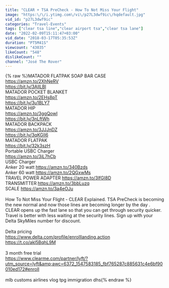 ```yaml
---
title: "CLEAR + TSA PreCheck - How To Not Miss Your Flight"
image: "https:\/\/i.ytimg.com\/vi\/p27L3dwf9ic\/hqdefault.jpg"
vid_id: "p27L3dwf9ic"
categories: "Travel-Events"
tags: ["clear tsa line","clear airport tsa","clear tsa lane"]
date: "2022-02-09T15:11:47+03:00"
vid_date: "2018-03-17T05:35:53Z"
duration: "PT5M41S"
viewcount: "43035"
likeCount: "548"
dislikeCount: ""
channel: "José The Rover"
---
```

{% raw %}MATADOR FLATPAK SOAP BAR CASE <br /><a rel="nofollow" target="blank" href="https://amzn.to/2XhNeRV">https://amzn.to/2XhNeRV</a> <br /><a rel="nofollow" target="blank" href="https://bit.ly/3AllLBl">https://bit.ly/3AllLBl</a><br />MATADOR POCKET BLANKET <br /><a rel="nofollow" target="blank" href="https://amzn.to/2EHs8pT">https://amzn.to/2EHs8pT</a> <br /><a rel="nofollow" target="blank" href="https://bit.ly/3u1BLY7">https://bit.ly/3u1BLY7</a><br />MATADOR HIP <br /><a rel="nofollow" target="blank" href="https://amzn.to/3ggQowI">https://amzn.to/3ggQowI</a> <br /><a rel="nofollow" target="blank" href="https://bit.ly/3nLftWh">https://bit.ly/3nLftWh</a><br />MATADOR BACKPACK <br /><a rel="nofollow" target="blank" href="https://amzn.to/3JJJnDZ">https://amzn.to/3JJJnDZ</a> <br /><a rel="nofollow" target="blank" href="https://bit.ly/3qKGlI6">https://bit.ly/3qKGlI6</a><br />MATADOR FLATPAK<br /><a rel="nofollow" target="blank" href="https://bit.ly/32k3szH">https://bit.ly/32k3szH</a><br />Portable USBC Charger <br /><a rel="nofollow" target="blank" href="https://amzn.to/3iL7hCb">https://amzn.to/3iL7hCb</a><br />USBC Charger<br />Anker 20 watt <a rel="nofollow" target="blank" href="https://amzn.to/340Bzds">https://amzn.to/340Bzds</a><br />Anker 60 watt <a rel="nofollow" target="blank" href="https://amzn.to/2QGxwMs">https://amzn.to/2QGxwMs</a><br />TRAVEL POWER ADAPTER <a rel="nofollow" target="blank" href="https://amzn.to/3lfGI8D">https://amzn.to/3lfGI8D</a><br />TRANSMITTER <a rel="nofollow" target="blank" href="https://amzn.to/3bbLuzq">https://amzn.to/3bbLuzq</a><br />SCALE <a rel="nofollow" target="blank" href="https://amzn.to/3a4eOJu">https://amzn.to/3a4eOJu</a><br /><br />How To Not Miss Your Flight - CLEAR Explained. TSA PreCheck is becoming the new normal and now those lines are becoming longer by the day . CLEAR opens up the fast lane so that you can get through security quicker. Travel is better with less waiting at the security lines. Sign up with your Delta SkyMiles number for discount. <br /><br />Delta pricing <br /><a rel="nofollow" target="blank" href="https://www.delta.com/profile/enrolllanding.action">https://www.delta.com/profile/enrolllanding.action</a><br /><a rel="nofollow" target="blank" href="https://t.co/akl5BqhL9M">https://t.co/akl5BqhL9M</a><br /><br />3 month free trial<br /><a rel="nofollow" target="blank" href="https://www.clearme.com/partner/lyft/?utm_source=lyft&amp;awc=6372_1547583185_fbf765287c885631c4e6bf90010ed172#enroll">https://www.clearme.com/partner/lyft/?utm_source=lyft&amp;awc=6372_1547583185_fbf765287c885631c4e6bf90010ed172#enroll</a><br /><br /> mlb customs airlines vlog tpg immigration dhs{% endraw %}
